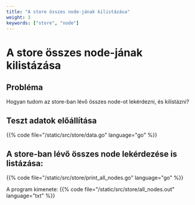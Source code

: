 ```yaml
---
title: "A store összes node-jának kilistázása"
weight: 3
keywords: ["store", "node"]
---
```


# A store összes node-jának kilistázása

## Probléma

Hogyan tudom az store-ban lévő összes node-ot lekérdezni, és kilistázni?

## Teszt adatok előállítása
{{% code file="/static/src/store/data.go" language="go" %}}

## A store-ban lévő összes node lekérdezése is listázása:
{{% code file="/static/src/store/print_all_nodes.go" language="go" %}}

A program kimenete:
{{% code file="/static/src/store/all_nodes.out" language="txt" %}}

